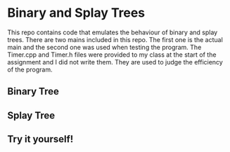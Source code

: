 # Binary and Splay Trees

This repo contains code that emulates the behaviour of binary and splay trees. There are two mains included in this repo. The first one is the actual main and the second one was used when testing the program. The Timer.cpp and Timer.h files were provided to my class at the start of the assignment and I did not write them. They are used to judge the efficiency of the program.

## Binary Tree



## Splay Tree



## Try it yourself!


